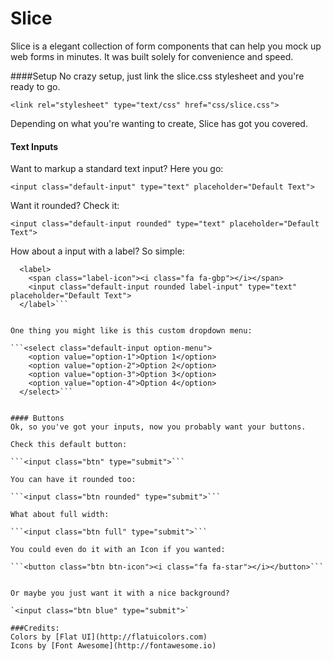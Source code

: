 Slice
=====

Slice is a elegant collection of form components that can help you mock up web forms
in minutes. It was built solely for convenience and speed.

####Setup
No crazy setup, just link the slice.css stylesheet and you're ready to go.

`<link rel="stylesheet" type="text/css" href="css/slice.css">`

Depending on what you're wanting to create, Slice has got you covered.

#### Text Inputs
Want to markup a standard text input? Here you go:

```<input class="default-input" type="text" placeholder="Default Text">```

Want it rounded? Check it:

```<input class="default-input rounded" type="text" placeholder="Default Text">```

How about a input with a label? So simple:

```
  <label>
    <span class="label-icon"><i class="fa fa-gbp"></i></span>
    <input class="default-input rounded label-input" type="text" placeholder="Default Text">
  </label>```


One thing you might like is this custom dropdown menu:

```<select class="default-input option-menu">
    <option value="option-1">Option 1</option>
    <option value="option-2">Option 2</option>
    <option value="option-3">Option 3</option>
    <option value="option-4">Option 4</option>
  </select>```


#### Buttons
Ok, so you've got your inputs, now you probably want your buttons.

Check this default button:

```<input class="btn" type="submit">```

You can have it rounded too:

```<input class="btn rounded" type="submit">```

What about full width:

```<input class="btn full" type="submit">```

You could even do it with an Icon if you wanted:

```<button class="btn btn-icon"><i class="fa fa-star"></i></button>```


Or maybe you just want it with a nice background?

`<input class="btn blue" type="submit">`

###Credits:
Colors by [Flat UI](http://flatuicolors.com)
Icons by [Font Awesome](http://fontawesome.io)
